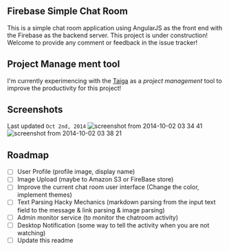 Firebase Simple Chat Room
---

This is a simple chat room application using AngularJS as the front end with the
Firebase as the backend server. This project is under construction! Welcome to 
provide any comment or feedback in the issue tracker!

## Project Manage ment tool
I'm currently experimencing with the [Taiga](https://tree.taiga.io/project/fire-chat-room/kanban) as a *project management* tool to improve the productivity for this project!

## Screenshots
Last updated `Oct 2nd, 2014`
![screenshot from 2014-10-02 03 34 41](https://cloud.githubusercontent.com/assets/2566047/4489746/30a6e0e8-4a20-11e4-8e22-782cf4388d91.png)
![screenshot from 2014-10-02 03 38 21](https://cloud.githubusercontent.com/assets/2566047/4489751/426d3836-4a20-11e4-87db-aa34b192769a.png)


## Roadmap
- [ ] User Profile (profile image, display name)
- [ ] Image Upload (maybe to Amazon S3 or FireBase store)
- [ ] Improve the current chat room user interface (Change the color, implement themes)
- [ ] Text Parsing Hacky Mechanics (markdown parsing from the input text field to the message & link parsing & image parsing)
- [ ] Admin monitor service (to monitor the chatroom activity)
- [ ] Desktop Notification (some way to tell the activity when you are not watching)
- [ ] Update this readme
